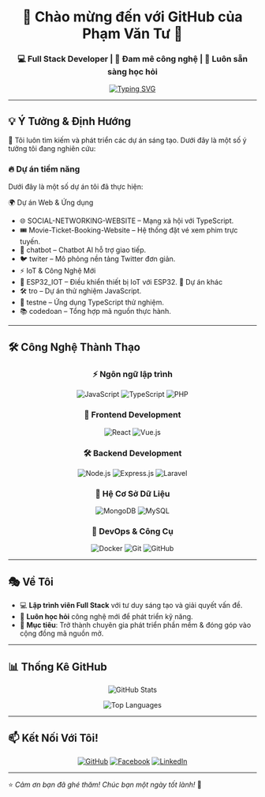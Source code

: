 <div align="center">
  <h1>🚀 Chào mừng đến với GitHub của Phạm Văn Tư 🌟</h1>
  <h3>💻 Full Stack Developer | 🚀 Đam mê công nghệ | 🎯 Luôn sẵn sàng học hỏi</h3>
</div>

<div align="center">
  
[![Typing SVG](https://readme-typing-svg.herokuapp.com?font=Fira+Code&pause=1000&color=36BCF7FF&center=true&vCenter=true&width=435&lines=Full+Stack+Developer;Web+Enthusiast;Passionate+Learner)](https://git.io/typing-svg)

</div>

---

## 💡 Ý Tưởng & Định Hướng

🚀 Tôi luôn tìm kiếm và phát triển các dự án sáng tạo. Dưới đây là một số ý tưởng tôi đang nghiên cứu:

### 🔥 Dự án tiềm năng
Dưới đây là một số dự án tôi đã thực hiện:

🌍 Dự án Web & Ứng dụng
- 🌐 SOCIAL-NETWORKING-WEBSITE – Mạng xã hội với TypeScript.
- 🎟️ Movie-Ticket-Booking-Website – Hệ thống đặt vé xem phim trực tuyến.
- 💬 chatbot – Chatbot AI hỗ trợ giao tiếp.
- 🐦 twiter – Mô phỏng nền tảng Twitter đơn giản.
- ⚡ IoT & Công Nghệ Mới
- 🔧 ESP32_IOT – Điều khiển thiết bị IoT với ESP32.
📂 Dự án khác
- 🛠️ tro – Dự án thử nghiệm JavaScript.
- 📝 testne – Ứng dụng TypeScript thử nghiệm.
- 📚 codedoan – Tổng hợp mã nguồn thực hành.
---

## 🛠️ Công Nghệ Thành Thạo

<div align="center">

### ⚡ Ngôn ngữ lập trình  
![JavaScript](https://img.shields.io/badge/JavaScript-F7DF1E?style=for-the-badge&logo=javascript&logoColor=black)
![TypeScript](https://img.shields.io/badge/TypeScript-007ACC?style=for-the-badge&logo=typescript&logoColor=white)
![PHP](https://img.shields.io/badge/PHP-777BB4?style=for-the-badge&logo=php&logoColor=white)

### 🚀 Frontend Development  
![React](https://img.shields.io/badge/React-61DAFB?style=for-the-badge&logo=react&logoColor=black)
![Vue.js](https://img.shields.io/badge/Vue.js-4FC08D?style=for-the-badge&logo=vue.js&logoColor=white)

### 🛠️ Backend Development  
![Node.js](https://img.shields.io/badge/Node.js-43853D?style=for-the-badge&logo=node.js&logoColor=white)
![Express.js](https://img.shields.io/badge/Express.js-404D59?style=for-the-badge&logo=express)
![Laravel](https://img.shields.io/badge/Laravel-FF2D20?style=for-the-badge&logo=laravel&logoColor=white)

### 🔧 Hệ Cơ Sở Dữ Liệu  
![MongoDB](https://img.shields.io/badge/MongoDB-4EA94B?style=for-the-badge&logo=mongodb&logoColor=white)
![MySQL](https://img.shields.io/badge/MySQL-4479A1?style=for-the-badge&logo=mysql&logoColor=white)

### 🚀 DevOps & Công Cụ  
![Docker](https://img.shields.io/badge/Docker-2496ED?style=for-the-badge&logo=docker&logoColor=white)
![Git](https://img.shields.io/badge/Git-F05032?style=for-the-badge&logo=git&logoColor=white)
![GitHub](https://img.shields.io/badge/GitHub-181717?style=for-the-badge&logo=github&logoColor=white)


</div>

---

## 🎭 Về Tôi
- 💻 **Lập trình viên Full Stack** với tư duy sáng tạo và giải quyết vấn đề.
- 🌱 **Luôn học hỏi** công nghệ mới để phát triển kỹ năng.
- 🎯 **Mục tiêu**: Trở thành chuyên gia phát triển phần mềm & đóng góp vào cộng đồng mã nguồn mở.

---

## 📊 Thống Kê GitHub

<div align="center">

![GitHub Stats](https://github-readme-stats.vercel.app/api?username=phamvantu090303&show_icons=true&theme=radical)

![Top Languages](https://github-readme-stats.vercel.app/api/top-langs/?username=phamvantu090303&layout=compact&theme=radical)

</div>

---

## 📫 Kết Nối Với Tôi!
<div align="center">

[![GitHub](https://img.shields.io/badge/GitHub-100000?style=for-the-badge&logo=github&logoColor=white)](https://github.com/phamvantu090303)
[![Facebook](https://img.shields.io/badge/Facebook-1877F2?style=for-the-badge&logo=facebook&logoColor=white)](https://facebook.com/)
[![LinkedIn](https://img.shields.io/badge/LinkedIn-0077B5?style=for-the-badge&logo=linkedin&logoColor=white)](https://linkedin.com/)

</div>

---

⭐️ *Cảm ơn bạn đã ghé thăm! Chúc bạn một ngày tốt lành!* 🚀
